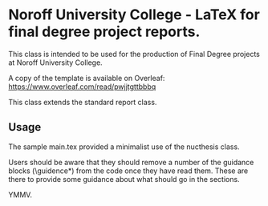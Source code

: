 # Noroff University College - LaTeX for final degree project reports.

This class is intended to be used for the production of Final Degree projects at Noroff University College.

A copy of the template is available on Overleaf: https://www.overleaf.com/read/pwjjtgttbbbq

This class extends the standard report class.

## Usage
The sample main.tex provided a minimalist use of the nucthesis class.  

Users should be aware that they should remove a number of the guidance blocks (\guidence*) from the code once they have read them. These are there to provide some guidance about what should go in the sections.


YMMV.
